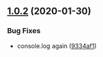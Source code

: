 ## [1.0.2](https://github.com/westmark/semantic-release-test/compare/@westmark/pkg-a-v1.0.1...@westmark/pkg-a-v1.0.2) (2020-01-30)


### Bug Fixes

* console.log again ([9334af1](https://github.com/westmark/semantic-release-test/commit/9334af18c901fec939728509d49f9396e0633d76))
